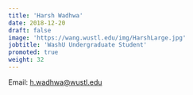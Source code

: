 ```yaml
---
title: 'Harsh Wadhwa'
date: 2018-12-20
draft: false
image: 'https://wang.wustl.edu/img/HarshLarge.jpg'
jobtitle: 'WashU Undergraduate Student'
promoted: true
weight: 32
---
```

Email: h.wadhwa@wustl.edu